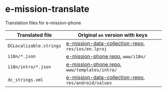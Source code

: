 # e-mission-translate
Translation files for e-mission-phone

| Translated file | Original `en` version with keys |
| ----------------| --------------------------------|
| `DCLocalizable.strings` | [e-mission-data-collection-repo](https://github.com/e-mission/e-mission-data-collection/), `res/ios/en.lproj` |
| `i18n/*.json` | [e-mission-phone repo](https://github.com/e-mission/e-mission-phone/), `www/i18n/` |
| `i18n/intro/*.json` | [e-mission-phone repo](https://github.com/e-mission/e-mission-phone/), `www/templates/intro/` |
| `dc_strings.xml` | [e-mission-data-collection-repo](https://github.com/e-mission/e-mission-data-collection/), `res/android/values` |

